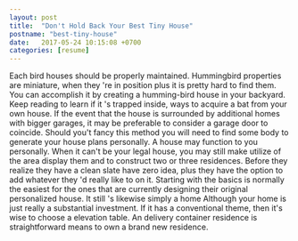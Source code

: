 ```yaml
---
layout: post
title:  "Don't Hold Back Your Best Tiny House"
postname: "best-tiny-house"
date:   2017-05-24 10:15:08 +0700
categories: [resume]
---
```

Each bird houses should be properly maintained. Hummingbird properties are miniature, when they 're in position plus it is pretty hard to find them. You can accomplish it by creating a humming-bird house in your backyard. Keep reading to learn if it 's trapped inside, ways to acquire a bat from your own house. If the event that the house is surrounded by additional homes with bigger garages, it may be preferable to consider a garage door to coincide. Should you't fancy this method you will need to find some body to generate your house plans personally. A house may function to you personally. When it can't be your legal house, you may still make utilize of the area display them and to construct two or three residences. Before they realize they have a clean slate have zero idea, plus they have the option to add whatever they 'd really like to on it. Starting with the basics is normally the easiest for the ones that are currently designing their original personalized house. It still 's likewise simply a home Although your home is just really a substantial investment. If it has a conventional theme, then it's wise to choose a elevation table. An delivery container residence is straightforward means to own a brand new residence.
